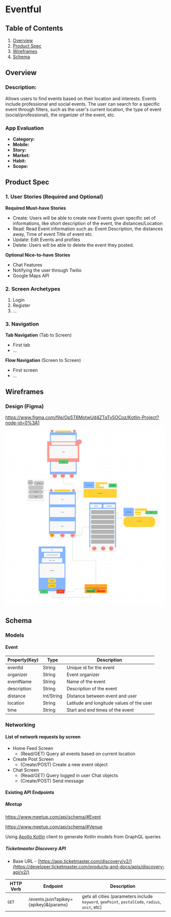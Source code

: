 # Eventful

## Table of Contents
1. [Overview](#Overview)
1. [Product Spec](#Product-Spec)
1. [Wireframes](#Wireframes)
1. [Schema](#Schema)

## Overview
### Description: 
Allows users to find events based on their location and interests. Events include professional and social events. The user can search for a specific event through filters, such as the user's current location, the type of event (social/professional), the organizer of the event, etc.

### App Evaluation
- **Category:**
- **Mobile:**
- **Story:**
- **Market:**
- **Habit:**
- **Scope:**

## Product Spec
### 1. User Stories (Required and Optional)

**Required Must-have Stories**
- Create: Users will be able to create new Events given specific set of informations, like short description of the event, the distances/Location  
- Read: Read Event information such as: Event Description, the distances away, Time of event Title of event etc.  
- Update: Edit Events and profiles  
- Delete: Users will be able to delete the event they posted.

**Optional Nice-to-have Stories**
- Chat Features
- Notifying the user through Twilio
- Google Maps API

### 2. Screen Archetypes
1. Login
2. Register
3. ...

### 3. Navigation

**Tab Navigation** (Tab to Screen)
- First tab
- ...

**Flow Navigation** (Screen to Screen)
- First screen
- ...

## Wireframes
### Design (Figma)
https://www.figma.com/file/Op5T6MotwUd4ZTqTv5OCoz/Kotlin-Project?node-id=0%3A1
<img src='https://github.com/Codepath-Android-pod1/Final_Project/blob/master/20220408_211545.png' />

## Schema 
### Models
#### Event

| Property(Key) | Type          | Description  |
| ------------- |-------------  | ------------ |
| eventId       | String        | Unique id for the event |
| organizer     | String        | Event organizer |
| eventName     | String        | Name of the event|
| description   | String        | Description of the event|
| distance      | Int/String    | Distance between event and user|
| location      | String        | Latitude and longitude values of the user|
| time          | String        | Start and end times of the event|

### Networking
#### List of network requests by screen
- Home Feed Screen
  - (Read/GET) Query all events based on current location
- Create Post Screen
  - (Create/POST) Create a new event object
- Chat Screen
  - (Read/GET) Query logged in user Chat objects
  - (Create/POST) Send message

#### Existing API Endpoints
##### Meetup
https://www.meetup.com/api/schema/#Event

https://www.meetup.com/api/schema/#Venue

Using [Apollo Kotlin](https://www.apollographql.com/docs/kotlin) client to generate Kotlin models from GraphQL queries

##### Ticketmaster Discovery API
- Base URL - [https://app.ticketmaster.com/discovery/v2/](https://developer.ticketmaster.com/products-and-docs/apis/discovery-api/v2/)

 HTTP Verb | Endpoint | Description
 ----------|----------|------------
  `GET`    | /events.json?apikey={apikey}&{params} | gets all cities (parameters include `keyword`, `geoPoint`, `postalCode`, `radius`, `unit`, etc)
